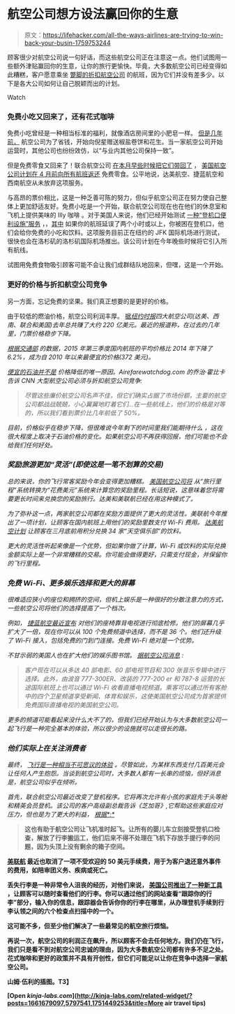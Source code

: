 # 航空公司想方设法赢回你的生意

> 原文：<https://lifehacker.com/all-the-ways-airlines-are-trying-to-win-back-your-busin-1759753244>

顾客很少对航空公司说一句好话，而这些航空公司正在注意这一点。他们试图用一些额外津贴赢回你的生意，让你的旅行更愉快。毕竟，大多数航空公司已经变得如此糟糕，客户愿意乘坐 [蹩脚的折扣航空公司](https://lifehacker.com/your-least-favorite-airline-spirit-airlines-1652507364) 的航班，因为它们并没有差多少。以下是各大公司如何让自己脱颖而出的计划。

Watch

### 免费小吃又回来了，还有花式咖啡

免费小吃曾经是一种相当标准的福利，就像酒店房间里的小肥皂一样。 [但是几年前，](http://www.nbcnews.com/id/41888897/ns/travel-travel_tips/t/no-more-pretzels-airlines-ditch-free-snacks/#.VsNL05NunBI) 航空公司为了省钱，开始向倪星赠送椒盐卷饼和花生。当一家航空公司开始运营时，其他公司也纷纷效仿，以“与业内其他公司保持一致”。

但是免费零食又回来了！联合航空公司 [在本月早些时候把它们带回了](http://www.latimes.com/business/la-fi-free-snacks-united-airlines-20151211-story.html) ， [美国航空公司计划在 4 月前向所有航班返还](http://hub.aa.com/en/nr/american-airlines-elevates-customer-experience) 免费零食。公平地说，达美航空、捷蓝航空和西南航空从未放弃这项服务。

与高昂的票价相比，这是一种乏善可陈的努力，但似乎航空公司正在努力使自己整体上更加舒适友好。免费小吃是一个开始，联合航空公司现在也在他们的休息室和飞机上提供美味的 Illy 咖啡 。对于美国人来说，他们已经开始测试 [一种“登机口便利设施”服务](http://www.bloomberg.com/news/articles/2016-02-12/american-tries-soothing-delayed-travelers-with-free-snacks) ，，[其中](http://www.bloomberg.com/news/articles/2016-02-12/american-tries-soothing-delayed-travelers-with-free-snacks) 如果你的航班延误了两个小时或以上，你被困在登机口，他们会给你免费的小吃和饮料。这项服务目前正在纽约的 JFK 国际机场进行测试，很快也会在洛杉矶的洛杉矶国际机场推出。该公司计划在今年晚些时候将它引入所有航线。

试图用免费食物吸引顾客可能不会让我们成群结队地回来，但嘿，这是一个开始。

### 更好的价格与折扣航空公司竞争

另一方面，忘记免费的坚果。我们真正想要的是更好的价格。

由于较低的燃油价格，航空公司利润丰厚。 [据*纽约时报*](http://www.nytimes.com/2016/02/07/business/energy-environment/airlines-reap-record-profits-and-passengers-get-peanuts.html?mtrref=undefined&gwh=CEFC1B31FD1ABCCF443F10204397F5F2&gwt=pay)*四大航空公司(达美、西南、联合和美国)去年总共赚了大约 220 亿美元。最近的报道称，在过去的几年里，门票价格稳步下降。*

*[根据交通部](http://www.rita.dot.gov/bts/press_releases/bts008_16) 的数据，2015 年第三季度国内航班的平均价格比 2014 年下降了 6.2%，成为自 2010 年以来最便宜的价格(372 美元)。*

*[便宜的石油并不是](http://twocents.lifehacker.com/what-cheap-gas-means-for-the-economy-and-your-wallet-1752384280#_ga=1.208158162.1190991007.1455750414) 价格降低的唯一原因。Airefarewatchdog.com 的乔治·霍比卡告诉 CNN 大型航空公司必须与折扣航空公司竞争:*

> *尽管这些廉价航空公司名声不佳，但它们确实占据了市场份额，主要的航空公司都战战兢兢，小心翼翼地盯着它们...在一些航线上，他们的价格是对等的，所以我们看到票价比几年前低了 50%。*

*目前，价格似乎在稳步下降，但很难说今年剩下的时间里我们能期待什么 ，这在很大程度上取决于石油价格的变化。如果航空公司不再获得回报，他们可能也不会给我们任何好处。* 

### *奖励旅游更加“灵活”(即使这是一笔不划算的交易)*

*总的来说，你的飞行常客奖励今年会变得更加糟糕。 [美国航空公司将](http://www.wsj.com/podcasts/mccartney-time-to-rethink-airline-credit-cards/313EAB7C-4F78-4024-A533-694D1C74AAD1.html) 从“旅行里程”系统转换为“花费美元”系统来计算您的奖励里程。长话短说，这意味着您将需要更长时间来兑换您的奖励旅行。达美和美联航已经在用这种模式了。*

*为了弥补这一点，两家航空公司都在奖励方面提供了更大的灵活性。美联航今年推出了一项计划，让顾客在国内航班上用他们的奖励里数支付 Wi-Fi 费用。 [达美航空计划](http://travelskills.com/2015/12/23/new-delta-sky-club-option-buy-top-shelf-drinks-with-miles/) 让顾客在三月底前用积分兑换 34 家“天空俱乐部”的饮料。*

*更大的灵活性听起来像是一个优势，但如果你做了计算，Wi-Fi 或饮料的实际兑换金额实际上是一个非常糟糕的交易。你可能会做得更好，只需支付现金，并保留你的飞行里程。*

### *免费 Wi-Fi、更多娱乐选择和更大的屏幕*

*很难适应狭小的座位和拥挤的空间，但机上娱乐是一种很好的分散注意力的方式，一些航空公司将他们的选择提高了一个档次。*

*例如， [捷蓝航空最近宣布](http://www.businesswire.com/news/home/20160125006081/en/) 对他们的座椅靠背电视进行彻底检修。他们的屏幕几乎扩大了一倍，现在你可以从 100 个免费频道中选择，而不是 36 个。他们还升级了 Wi-Fi 接入，包括免费的门到门连接。免费 Wi-Fi 绝对是一个优势。*

*不甘示弱的美国人也在扩大他们的娱乐图书馆。 [据航空公司消息](http://airwaysnews.com/blog/2016/02/01/aa-free-snacks/) :*

> *客户现在可以从多达 40 部电影、60 部电视节目和 300 张音乐专辑中进行选择。此外，由波音 777-300ER、改装的 777-200 er 和 787-8 运营的长途国际航班上也可以通过 Wi-Fi 收看直播电视频道。乘客可以通过所有客舱中的四个卫星频道享受新闻、体育和娱乐，这使美国航空公司成为首家提供免费国际直播电视的美国航空公司。*

*更多的频道可能看起来没什么大不了的，但我们已经开始认为与大多数航空公司一起飞行是一种完全基本的体验，所以很少的设施就可以走很长的路。*

### *他们实际上在关注消费者*

*最终， [飞行是一种相当不可思议的体验](https://www.youtube.com/watch?v=b3dYS7PcAG4) 。尽管如此，为某样东西支付几百美元会让任何人产生抱怨。当谈到航空公司时，大多数人都有一长串的烦恼，但好消息是，航空公司似乎在倾听。*

*首先，联合航空公司最近改变了登机程序。它将再次允许有小孩的家庭先于头等舱和精英会员登机。该公司的客户高级副总裁告诉《芝加哥》,它帮助这些家庭应对压力，但也是为了更大的利益， [根据*:*](http://www.chicagotribune.com/business/ct-united-lets-families-board-early-20160201-story.html)*

> **这也有助于航空公司让飞机准时起飞。让所有的婴儿车立刻接受登机口检查，解放了行李搬运工，他们后来不得不处理在飞机下存放手提行李的问题，因为头顶上没有剩余的箱子空间。**

**[美联航](http://consumerist.com/2015/11/16/united-airlines-will-no-longer-charge-50-to-get-a-hardship-refund/) 最近也取消了一项不受欢迎的 50 美元手续费，用于为客户退还意外事件的费用，如陪审团义务、疾病或死亡。**

**丢失行李是一种非常令人沮丧的经历，对他们来说， [美国公司推出了一种新工具](http://lifehacker.com/keep-tabs-on-your-luggage-with-the-american-airlines-t-1734127326) ，让顾客可以随时查看他们的行李。你可以通过他们的网站查看“跟踪你的行李”部分，输入你的信息，跟踪器会告诉你你的行李在哪里，从办理登机手续到行李认领之间的六个检查点扫描中的一个。**

**这可能不多，但至少他们解决了一些最常见的航空旅行烦恼。**

**再说一次，航空公司的利润正在飙升，所以顾客不会去任何地方。我们仍在飞行，我们只是看不到对航空公司忠诚的理由，因为大多数航空公司都有许多不足之处。花式咖啡和更好的政策并不具有开创性，但它们可能足以让你在竞争中选择一家航空公司。**

**山姆·伍利的插图。T3】**

**[Open *kinja-labs.com*](http://kinja-labs.com/related-widget/?posts=1661679097,5797541,1751449253&title=More air travel tips)**